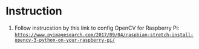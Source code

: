 # Instruction
1. Follow instrucstion by this link to config OpenCV for Raspberry Pi:
<code>https://www.pyimagesearch.com/2017/09/04/raspbian-stretch-install-opencv-3-python-on-your-raspberry-pi/</code>
